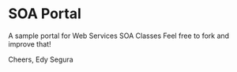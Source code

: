 SOA Portal
=========

A sample portal for Web Services SOA Classes
Feel free to fork and improve that!

Cheers,
Edy Segura
